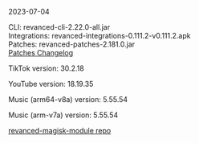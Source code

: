 2023-07-04
  
CLI: revanced-cli-2.22.0-all.jar  
Integrations: revanced-integrations-0.111.2-v0.111.2.apk  
Patches: revanced-patches-2.181.0.jar  
[Patches Changelog](https://github.com/revanced/revanced-patches/releases/tag/v2.181.0)  

TikTok version: 30.2.18  

YouTube version: 18.19.35  

Music (arm64-v8a) version: 5.55.54  

Music (arm-v7a) version: 5.55.54  

[revanced-magisk-module repo](https://github.com/j-hc/revanced-magisk-module)
